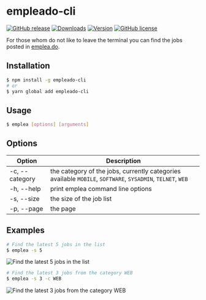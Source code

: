 # empleado-cli

[![GitHub release](https://img.shields.io/github/release/mecm1993/empleado-cli.svg)](https://github.com/mecm1993/empleado-cli/releases/)
[![Downloads](https://img.shields.io/npm/dt/empleado-cli.svg)](https://www.npmjs.com/packages/empleado-cli)
[![Version](https://img.shields.io/npm/v/empleado-cli.svg)](https://www.npmjs.com/packages/empleado-cli)
[![GitHub license](https://img.shields.io/github/license/mecm1993/empleado-cli.svg)](https://github.com/mecm1993/empleado-cli/blob/developer/LICENSE.md)


For those whom do not like to leave the terminal you can find the jobs posted in [emplea.do](https://emplea.do).

## Installation

```bash
$ npm install -g empleado-cli
# or
$ yarn global add empleado-cli
```

## Usage

```bash
$ emplea [options] [arguments]
```

## Options

|Option         |Description            |
|---------------|-----------------------|
|-c, --category |the category of the jobs, currently categories available `MOBILE`, `SOFTWARE`, `SYSADMIN`, `TELNET`, `WEB` | 
|-h, --help     |print emplea command line options |
|-s, --size     |the size of the job list          |
|-p, --page     |the page                          |

## Examples

```bash
# Find the latest 5 jobs in the list
$ emplea -s 5
```
<img src="https://i.ibb.co/BcC7Y9q/example-1.png" alt="Find the latest 5 jobs in the list">

```bash
# Find the latest 3 jobs from the category WEB
$ emplea -s 3 -c WEB
```
<img src="https://i.ibb.co/QfMKbMF/example-2.png" alt="Find the latest 3 jobs from the category WEB">
